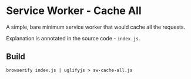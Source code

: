 # Service Worker - Cache All

A simple, bare minimum service worker that would cache all the requests.

Explanation is annotated in the source code - `index.js`.

## Build

`browserify index.js | uglifyjs > sw-cache-all.js`

